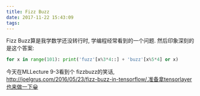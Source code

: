 ```yaml
---
title: Fizz Buzz
date: 2017-11-22 15:43:09
tags:
---
```


Fizz Buzz算是我学数学还没转行时, 学编程经常看到的一个问题. 然后印象深刻的是这个答案:

```python
for x in range(101): print('fuzz'[x%3*4::] + 'buzz'[x%5*4] or x)
```

今天在MLLecture 9-3看到个 fizzbuzz的笑话, http://joelgrus.com/2016/05/23/fizz-buzz-in-tensorflow/,准备拿tensorlayer也来做一下😀